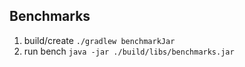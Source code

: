 ## Benchmarks
1. build/create
`./gradlew benchmarkJar`
2. run bench `java -jar ./build/libs/benchmarks.jar`